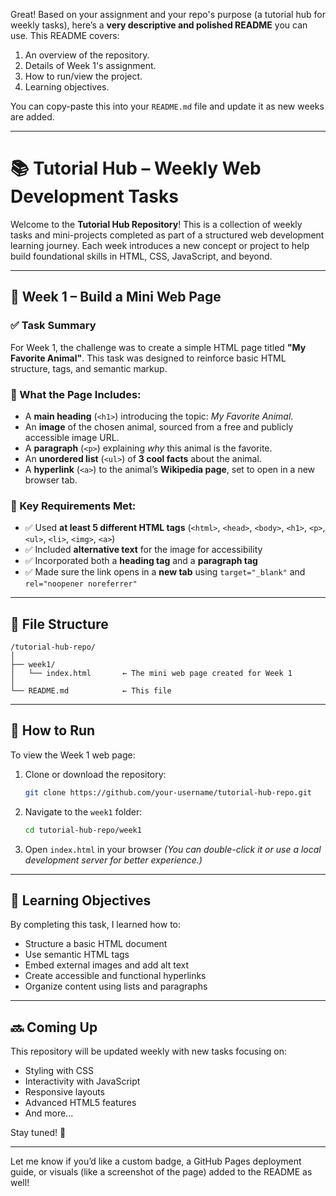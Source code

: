 Great! Based on your assignment and your repo's purpose (a tutorial hub for weekly tasks), here’s a **very descriptive and polished README** you can use. This README covers:

1. An overview of the repository.
2. Details of Week 1's assignment.
3. How to run/view the project.
4. Learning objectives.

You can copy-paste this into your `README.md` file and update it as new weeks are added.

---

# 📚 Tutorial Hub – Weekly Web Development Tasks

Welcome to the **Tutorial Hub Repository**!
This is a collection of weekly tasks and mini-projects completed as part of a structured web development learning journey. Each week introduces a new concept or project to help build foundational skills in HTML, CSS, JavaScript, and beyond.

---

## 📅 Week 1 – Build a Mini Web Page

### ✅ Task Summary

For Week 1, the challenge was to create a simple HTML page titled **"My Favorite Animal"**. This task was designed to reinforce basic HTML structure, tags, and semantic markup.

### 📄 What the Page Includes:

* A **main heading** (`<h1>`) introducing the topic: *My Favorite Animal*.
* An **image** of the chosen animal, sourced from a free and publicly accessible image URL.
* A **paragraph** (`<p>`) explaining *why* this animal is the favorite.
* An **unordered list** (`<ul>`) of **3 cool facts** about the animal.
* A **hyperlink** (`<a>`) to the animal’s **Wikipedia page**, set to open in a new browser tab.

### 🧠 Key Requirements Met:

* ✅ Used **at least 5 different HTML tags** (`<html>`, `<head>`, `<body>`, `<h1>`, `<p>`, `<ul>`, `<li>`, `<img>`, `<a>`)
* ✅ Included **alternative text** for the image for accessibility
* ✅ Incorporated both a **heading tag** and a **paragraph tag**
* ✅ Made sure the link opens in a **new tab** using `target="_blank"` and `rel="noopener noreferrer"`

---

## 📂 File Structure

```
/tutorial-hub-repo/
│
├── week1/
│   └── index.html       ← The mini web page created for Week 1
│
└── README.md            ← This file
```

---

## 🚀 How to Run

To view the Week 1 web page:

1. Clone or download the repository:

   ```bash
   git clone https://github.com/your-username/tutorial-hub-repo.git
   ```
2. Navigate to the `week1` folder:

   ```bash
   cd tutorial-hub-repo/week1
   ```
3. Open `index.html` in your browser
   *(You can double-click it or use a local development server for better experience.)*

---

## 🎯 Learning Objectives

By completing this task, I learned how to:

* Structure a basic HTML document
* Use semantic HTML tags
* Embed external images and add alt text
* Create accessible and functional hyperlinks
* Organize content using lists and paragraphs

---

## 🔜 Coming Up

This repository will be updated weekly with new tasks focusing on:

* Styling with CSS
* Interactivity with JavaScript
* Responsive layouts
* Advanced HTML5 features
* And more...

Stay tuned! 🚀

---

Let me know if you’d like a custom badge, a GitHub Pages deployment guide, or visuals (like a screenshot of the page) added to the README as well!
